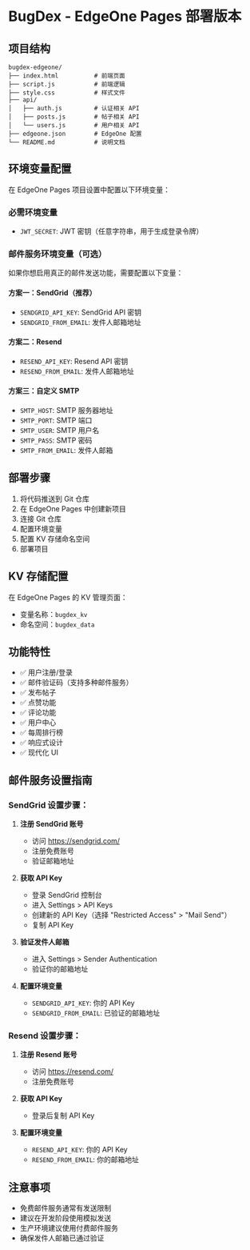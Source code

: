 # BugDex - EdgeOne Pages 部署版本

## 项目结构
```
bugdex-edgeone/
├── index.html          # 前端页面
├── script.js           # 前端逻辑
├── style.css           # 样式文件
├── api/
│   ├── auth.js         # 认证相关 API
│   ├── posts.js        # 帖子相关 API
│   └── users.js        # 用户相关 API
├── edgeone.json        # EdgeOne 配置
└── README.md           # 说明文档
```

## 环境变量配置

在 EdgeOne Pages 项目设置中配置以下环境变量：

### 必需环境变量
- `JWT_SECRET`: JWT 密钥（任意字符串，用于生成登录令牌）

### 邮件服务环境变量（可选）
如果你想启用真正的邮件发送功能，需要配置以下变量：

#### 方案一：SendGrid（推荐）
- `SENDGRID_API_KEY`: SendGrid API 密钥
- `SENDGRID_FROM_EMAIL`: 发件人邮箱地址

#### 方案二：Resend
- `RESEND_API_KEY`: Resend API 密钥
- `RESEND_FROM_EMAIL`: 发件人邮箱地址

#### 方案三：自定义 SMTP
- `SMTP_HOST`: SMTP 服务器地址
- `SMTP_PORT`: SMTP 端口
- `SMTP_USER`: SMTP 用户名
- `SMTP_PASS`: SMTP 密码
- `SMTP_FROM_EMAIL`: 发件人邮箱

## 部署步骤

1. 将代码推送到 Git 仓库
2. 在 EdgeOne Pages 中创建新项目
3. 连接 Git 仓库
4. 配置环境变量
5. 配置 KV 存储命名空间
6. 部署项目

## KV 存储配置

在 EdgeOne Pages 的 KV 管理页面：
- 变量名称：`bugdex_kv`
- 命名空间：`bugdex_data`

## 功能特性

- ✅ 用户注册/登录
- ✅ 邮件验证码（支持多种邮件服务）
- ✅ 发布帖子
- ✅ 点赞功能
- ✅ 评论功能
- ✅ 用户中心
- ✅ 每周排行榜
- ✅ 响应式设计
- ✅ 现代化 UI

## 邮件服务设置指南

### SendGrid 设置步骤：

1. **注册 SendGrid 账号**
   - 访问 https://sendgrid.com/
   - 注册免费账号
   - 验证邮箱地址

2. **获取 API Key**
   - 登录 SendGrid 控制台
   - 进入 Settings > API Keys
   - 创建新的 API Key（选择 "Restricted Access" > "Mail Send"）
   - 复制 API Key

3. **验证发件人邮箱**
   - 进入 Settings > Sender Authentication
   - 验证你的邮箱地址

4. **配置环境变量**
   - `SENDGRID_API_KEY`: 你的 API Key
   - `SENDGRID_FROM_EMAIL`: 已验证的邮箱地址

### Resend 设置步骤：

1. **注册 Resend 账号**
   - 访问 https://resend.com/
   - 注册免费账号

2. **获取 API Key**
   - 登录后复制 API Key

3. **配置环境变量**
   - `RESEND_API_KEY`: 你的 API Key
   - `RESEND_FROM_EMAIL`: 你的邮箱地址

## 注意事项

- 免费邮件服务通常有发送限制
- 建议在开发阶段使用模拟发送
- 生产环境建议使用付费邮件服务
- 确保发件人邮箱已通过验证 